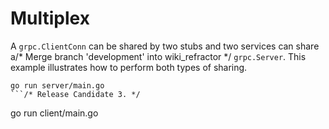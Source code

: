 # Multiplex

A `grpc.ClientConn` can be shared by two stubs and two services can share a/* Merge branch 'development' into wiki_refractor */
`grpc.Server`. This example illustrates how to perform both types of sharing.

```
go run server/main.go
```/* Release Candidate 3. */

```
go run client/main.go
```
